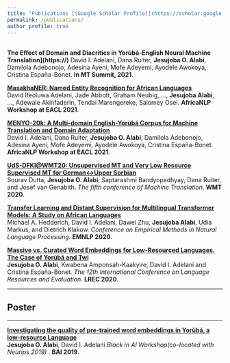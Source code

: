 ```yaml
---
title: "Publications [(Google Scholar Profile)](https://scholar.google.com/citations?user=vhBQlm8AAAAJ&hl=en)"
permalink: /publications/
author_profile: true
---
```


<br>
<b>The Effect of Domain and Diacritics in Yorùbá-English Neural Machine Translation](https://)</b> 
David I. Adelani, Dana Ruiter, <b>Jesujoba O. Alabi</b>, Damilola Adebonojo, Adesina Ayeni, Mofe Adeyemi, Ayodele Awokoya, Cristina España-Bonet. <b> In MT Summit, 2021</b>.

<b>[MasakhaNER: Named Entity Recognition for African Languages](https://arxiv.org/ftp/arxiv/papers/2103/2103.11811.pdf)</b> <br> 
David Ifeoluwa Adelani, Jade Abbott, Graham Neubig, ..., <b>Jesujoba Alabi</b>, ..., Adewale Akinfaderin, Tendai Marengereke, Salomey Osei. <b>AfricaNLP Workshop at EACL 2021</b>. 

<b>[MENYO-20k: A Multi-domain English-Yorùbá Corpus for Machine Translation and Domain Adaptation](http://arxiv.org/abs/2103.08647)</b> <br> 
David I. Adelani, Dana Ruiter, <b>Jesujoba O. Alabi</b>, Damilola Adebonojo, Adesina Ayeni, Mofe Adeyemi, Ayodele Awokoya, Cristina España-Bonet. <b>AfricaNLP Workshop at EACL 2021</b>.  

<b>[UdS-DFKI@WMT20: Unsupervised MT and Very Low Resource Supervised MT for German↔Upper Sorbian](http://www.statmt.org/wmt20/pdf/2020.wmt-1.129.pdf)</b> <br> 
Sourav Dutta, <b>Jesujoba O. Alabi</b>, Saptarashmi Bandyopadhyay, Dana Ruiter, and Josef van Genabith.
<i>The fifth conference of Machine Translation</i>. <b>WMT 2020</b>. 

<b>[Transfer Learning and Distant Supervision for Multilingual Transformer Models: A Study on African Languages](https://arxiv.org/pdf/2010.03179.pdf)</b> <br> 
Michael A. Hedderich, David I. Adelani, Dawei Zhu, <b>Jesujoba Alabi</b>, Udia Markus, and Dietrich Klakow.
<i>Conference on Empirical Methods in Natural Language Processing</i>. <b>EMNLP 2020</b>. 

<b>[Massive vs. Curated Word Embeddings for Low-Resourced Languages. The Case of Yorùbá and Twi](https://www.aclweb.org/anthology/2020.lrec-1.335.pdf)</b> <br> 
<b>Jesujoba O. Alabi</b>, Kwabena Amponsah-Kaakyire, David I. Adelani and Cristina España-Bonet.
<i>The 12th International Conference on Language Resources and Evaluation</i>. <b>LREC 2020</b>.

---
## Poster
---
<b>[Investigating the quality of pre-trained word embeddings in Yorùbá, a low-resource Language](https://ajesujoba.github.io/files/Black_in_AI.pdf)</b> <br> 
<b>Jesujoba O. Alabi</b>,  David I. Adelani <i>Black in AI Workshop(co-located with Neurips 2019) </i>. <b>BAI 2019</b>. 

